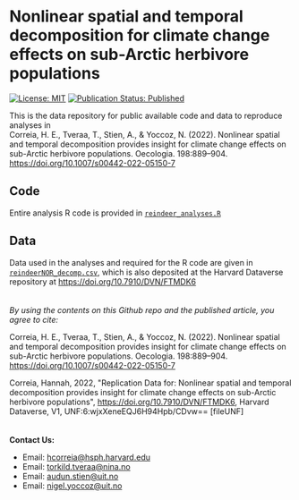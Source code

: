 # Nonlinear spatial and temporal decomposition for climate change effects on sub-Arctic herbivore populations
[![License: MIT](https://img.shields.io/badge/License-MIT-yellow.svg)](https://opensource.org/licenses/MIT) [![Publication Status: Published](https://img.shields.io/badge/Publication%20Status-Published-success)](https://doi.org/10.1007/s00442-022-05150-7)

This is the data repository for public available code and data to reproduce analyses in  
Correia, H. E., Tveraa, T., Stien, A., & Yoccoz, N. (2022). Nonlinear spatial and temporal decomposition provides insight for climate change effects on sub-Arctic herbivore populations. Oecologia. 198:889–904. https://doi.org/10.1007/s00442-022-05150-7

## Code
Entire analysis R code is provided in [`reindeer_analyses.R`](reindeer_analyses.R)

## Data
Data used in the analyses and required for the R code are given in [`reindeerNOR_decomp.csv`](reindeerNOR_decomp.csv), which is also deposited at the Harvard Dataverse repository at https://doi.org/10.7910/DVN/FTMDK6
\
\
\
_By using the contents on this Github repo and the published article, you agree to cite:_  

Correia, H. E., Tveraa, T., Stien, A., & Yoccoz, N. (2022). Nonlinear spatial and temporal decomposition provides insight for climate change effects on sub-Arctic herbivore populations. Oecologia. 198:889–904. https://doi.org/10.1007/s00442-022-05150-7  

Correia, Hannah, 2022, "Replication Data for: Nonlinear spatial and temporal decomposition provides insight for climate change effects on sub-Arctic herbivore populations", https://doi.org/10.7910/DVN/FTMDK6, Harvard Dataverse, V1, UNF:6:wjxXeneEQJ6H94Hpb/CDvw== [fileUNF] 
\
\
\
__Contact Us:__
- Email: [hcorreia@hsph.harvard.edu](mailto:hcorreia@hsph.harvard.edu)  
- Email: [torkild.tveraa@nina.no](mailto:torkild.tveraa@nina.no)
- Email: [audun.stien@uit.no](mailto:audun.stien@uit.no)
- Email: [nigel.yoccoz@uit.no](mailto:nigel.yoccoz@uit.no)  

